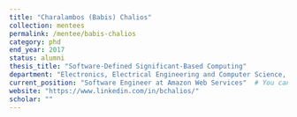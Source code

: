 ```yaml
---
title: "Charalambos (Babis) Chalios"
collection: mentees
permalink: /mentee/babis-chalios
category: phd
end_year: 2017
status: alumni
thesis_title: "Software-Defined Significant-Based Computing"
department: "Electronics, Electrical Engineering and Computer Science, Queens University Belfst"
current_position: "Software Engineer at Amazon Web Services"  # You can fill this from LinkedIn
website: "https://www.linkedin.com/in/bchalios/"
scholar: ""
---
```


